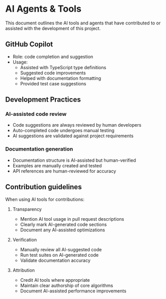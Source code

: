 # AI Agents & Tools

This document outlines the AI tools and agents that have contributed to or assisted with the development of this project.

## GitHub Copilot

-   Role: code completion and suggestion
-   Usage:
    -   Assisted with TypeScript type definitions
    -   Suggested code improvements
    -   Helped with documentation formatting
    -   Provided test case suggestions

## Development Practices

### AI-assisted code review

-   Code suggestions are always reviewed by human developers
-   Auto-completed code undergoes manual testing
-   AI suggestions are validated against project requirements

### Documentation generation

-   Documentation structure is AI-assisted but human-verified
-   Examples are manually created and tested
-   API references are human-reviewed for accuracy

## Contribution guidelines

When using AI tools for contributions:

1. Transparency

    - Mention AI tool usage in pull request descriptions
    - Clearly mark AI-generated code sections
    - Document any AI-assisted optimizations

2. Verification

    - Manually review all AI-suggested code
    - Run test suites on AI-generated code
    - Validate documentation accuracy

3. Attribution
    - Credit AI tools where appropriate
    - Maintain clear authorship of core algorithms
    - Document AI-assisted performance improvements
